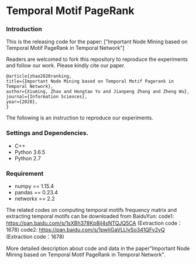 # Temporal Motif PageRank
### Introduction
This is the releasing code for the paper: ["Important Node Mining based on Temporal Motif PageRank in Temporal Network"]

Readers are welcomed to fork this repository to reproduce the experiments and follow our work. Please kindly cite our paper.

    @article{zhao2020ranking,
    title={Important Node Mining based on Temporal Motif Pagerank in Temporal Network},
    author={Xiuming, Zhao and Hongtao Yu and Jianpeng Zhang and Zheng Wu},
    journal={Information Sciences},
    year={2020},
    }



The following is an instruction to reproduce our experiments.

### Settings and Dependencies.
* C++
* Python 3.6.5
* Python 2.7



### Requirement
* numpy == 1.15.4
* pandas == 0.23.4
* networkx == 2.2




 The related codes on computing temporal motifs frequency matrix and extracting temporal motifs can be downloaded from BaiduYun:
 code1: https://pan.baidu.com/s/1sXBh378Kp8jI4sNTQJQ5CA (Extraction code：1678)
 code2: https://pan.baidu.com/s/1pwIiGaVLLlySo341QFv2yQ (Extraction code：1678)

More detailed description about code and data in the paper"Important Node Mining based on Temporal Motif PageRank in Temporal Network".
